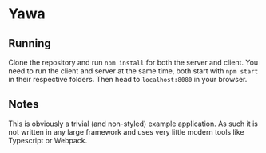 # Yawa

## Running

Clone the repository and run `npm install` for both the server and client.
You need to run the client and server at the same time, both start with `npm start` in their respective folders.
Then head to `localhost:8080` in your browser.

## Notes

This is obviously a trivial (and non-styled) example application. As such it is not written in any large framework and uses very little modern tools like Typescript or Webpack.